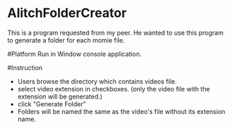 # AlitchFolderCreator
This is a program requested from my peer. He wanted to use this program to generate a folder for each momie file.

#Platform
Run in Window console application.

#Instruction
* Users browse the directory which contains videos file.
* select video extension in checkboxes. (only the video file with the extension will be generated.)
* click "Generate Folder"
* Folders will be named the same as the video's file without its extension name.
